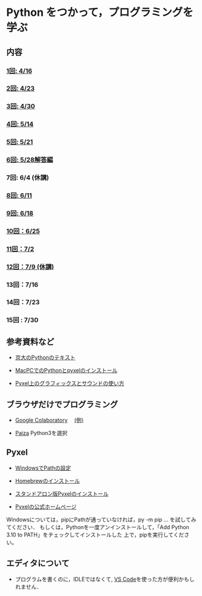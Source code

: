 # Python をつかって，プログラミングを学ぶ


## 内容

### [1回: 4/16](c01.asciidoc)

### [2回: 4/23](c02.asciidoc)

### [3回: 4/30](c03.asciidoc)

### [4回: 5/14](c04.asciidoc)

### [5回: 5/21](c05.asciidoc)

### [6回: 5/28](c06.asciidoc)[解答編](c06_ans.asciidoc)

### 7回: 6/4 (休講)

### [8回: 6/11](c07.asciidoc)

### [9回: 6/18](c08.asciidoc)

### [10回：6/25](c09.asciidoc)

### [11回：7/2](c10.asciidoc)

### [12回：7/9 (休講)](c11.asciidoc)

### 13回：7/16

### 14回：7/23

### 15回 : 7/30

<!--
### [1回: 4/12](c01.asciidoc)

### [2回: 4/19](c02.asciidoc)

### [3回: 4/26](c03.asciidoc)

### [4回: 5/10](c04.asciidoc)

### [5回: 5/17](c05.asciidoc)

### [6回: 5/24](c06.asciidoc) [解答編](c06_ans.asciidoc)

### [7回: 5/31](c07.asciidoc)

### [8回: 6/07](c08.asciidoc)

### [9回: 6/14](c09.asciidoc)

### [10回：6/21](c10.asciidoc) [参考：タイルマップ](tilemap.asciidoc)

### [11回：6/28](c11.asciidoc)

### [12回：7/5](c12.asciidoc)

### [13回：7/12](c13.asciidoc)

### [14回：7/19](c14.asciidoc)
-->


## 参考資料など

- [京大のPythonのテキスト](http://hdl.handle.net/2433/245698)

- [MacPCでのPythonとpyxelのインストール](for_macPC_install.md)

- [Pyxel上のグラフィックスとサウンドの使い方](pyxel_graphics.asciidoc)

## ブラウザだけでプログラミング

- [Google Colaboratory](https://colab.research.google.com/)　
[(例)](https://colab.research.google.com/drive/1FRPJYCoxy4X1ifzwCRn3JtGCa9ROIfDP)

- [Paiza](https://paiza.io/) Python3を選択

## Pyxel

<!--
- [Pyxelホームページ](https://github.com/kitao/pyxel/blob/master/README.ja.md)
- [スタンドアロン版Pyxelのインストール](https://github.com/kitao/pyxel/blob/main/doc/README.ja.md)
-->

- [WindowsでPathの設定](https://www.javadrive.jp/python/install/index3.html)

- [Homebrewのインストール](https://qiita.com/zaburo/items/29fe23c1ceb6056109fd)

- [スタンドアロン版Pyxelのインストール](https://github.com/kitao/pyxel/blob/main/docs/README.ja.md)

- [Pyxelの公式ホームページ](https://github.com/kitao/pyxel/blob/main/docs/README.ja.md)

Windowsについては，pipにPathが通っていなければ，py -m pip ... を試してみてください．
もしくは，Pythonを一度アンインストールして，「Add Python 3.10 to PATH」をチェックしてインストールした
上で，pipを実行してください。


## エディタについて

- プログラムを書くのに，IDLEではなくて, [VS Code](https://azure.microsoft.com/ja-jp/products/visual-studio-code/)を使った方が便利かもしれません．
